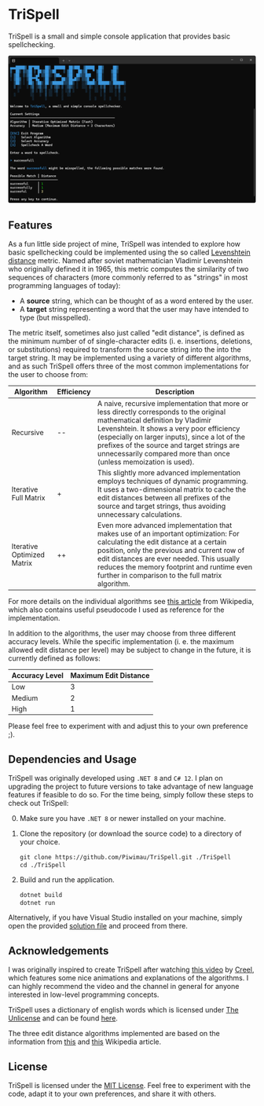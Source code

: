 # TriSpell

TriSpell is a small and simple console application that provides basic spellchecking.

![Overview](Resources/Overview.png)

## Features

As a fun little side project of mine, TriSpell was intended to explore how basic spellchecking could
be implemented using the so called
[Levenshtein distance](https://en.wikipedia.org/wiki/Levenshtein_distance) metric. Named after
soviet mathematician Vladimir Levenshtein who originally defined it in 1965, this metric computes
the similarity of two sequences of characters (more commonly referred to as
"strings" in most programming languages of today):

- A **source** string, which can be thought of as a word entered by the user.
- A **target** string representing a word that the user may have intended to type (but misspelled).

The metric itself, sometimes also just called "edit distance", is defined as the minimum number of
of single-character edits (i. e. insertions, deletions, or substitutions) required to transform the
source string into the into the target string. It may be implemented using a variety of different
algorithms, and as such TriSpell offers three of the most common implementations for the user to
choose from:

| Algorithm                   | Efficiency  | Description                                                                                                                                                                                                                                                                                                                                   |
| --------------------------- | ----------- | --------------------------------------------------------------------------------------------------------------------------------------------------------------------------------------------------------------------------------------------------------------------------------------------------------------------------------------------- | 
| Recursive                   | --          | A naive, recursive implementation that more or less directly corresponds to the original mathematical definition by Vladimir Levenshtein. It shows a very poor efficiency (especially on larger inputs), since a lot of the prefixes of the source and target strings are unnecessarily compared more than once (unless memoization is used). |
| Iterative Full Matrix       | +           | This slightly more advanced implementation employs techniques of dynamic programming. It uses a two-dimensional matrix to cache the edit distances between all prefixes of the source and target strings, thus avoiding unnecessary calculations.                                                                                             |
| Iterative Optimized Matrix  | ++          | Even more advanced implementation that makes use of an important optimization: For calculating the edit distance at a certain position, only the previous and current row of edit distances are ever needed. This usually reduces the memory footprint and runtime even further in comparison to the full matrix algorithm.                   |

For more details on the individual algorithms see
[this article](https://en.wikipedia.org/wiki/Levenshtein_distance) from Wikipedia, which also
contains useful pseudocode I used as reference for the implementation.

In addition to the algorithms, the user may choose from three different accuracy levels. While the
specific implementation (i. e. the maximum allowed edit distance per level) may be subject to change
in the future, it is currently defined as follows:

| Accuracy Level  | Maximum Edit Distance  |
| --------------- | ---------------------- |
|  Low            | 3                      |
|  Medium         | 2                      |
|  High           | 1                      |

Please feel free to experiment with and adjust this to your own preference ;).

## Dependencies and Usage

TriSpell was originally developed using `.NET 8` and `C# 12`. I plan on upgrading the project to
future versions to take advantage of new language features if feasible to do so. For the time being,
simply follow these steps to check out TriSpell:

0. Make sure you have `.NET 8` or newer installed on your machine.

1. Clone the repository (or download the source code) to a directory of your choice.
   ```shell
   git clone https://github.com/Piwimau/TriSpell.git ./TriSpell
   cd ./TriSpell
   ```

2. Build and run the application.
   ```shell
   dotnet build
   dotnet run
   ```

Alternatively, if you have Visual Studio installed on your machine, simply open the provided
[solution file](TriSpell.sln) and proceed from there.

## Acknowledgements

I was originally inspired to create TriSpell after watching
[this video](https://www.youtube.com/watch?v=Cu7Tl7FGigQ) by
[Creel](https://www.youtube.com/@WhatsACreel), which features some nice animations and
explanations of the algorithms. I can highly recommend the video and the channel in general for
anyone interested in low-level programming concepts.

TriSpell uses a dictionary of english words which is licensed under
[The Unlicense](https://unlicense.org/) and can be found
[here](https://github.com/dwyl/english-words).

The three edit distance algorithms implemented are based on the information from
[this](https://en.wikipedia.org/wiki/Levenshtein_distance) and
[this](https://en.wikipedia.org/wiki/Wagner%E2%80%93Fischer_algorithm) Wikipedia article.

## License

TriSpell is licensed under the [MIT License](LICENSE). Feel free to experiment with the code,
adapt it to your own preferences, and share it with others.